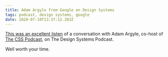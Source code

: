 ```yaml
---
title: Adam Argyle from Google on Design Systems
tags: podcast, design systems, google
date: 2020-07-10T13:37:12.283Z
---
```

[This was an excellent listen](https://www.designsystemspodcast.com/episodes/episode/4982ee99/16-adam-argyle-from-google-making-your-design-system-freeing-vs-constraining) of a conversation with Adam Argyle, co-host of [The CSS Podcast](https://pod.link/thecsspodcast), on The Design Systems Podcast.

Well worth your time.